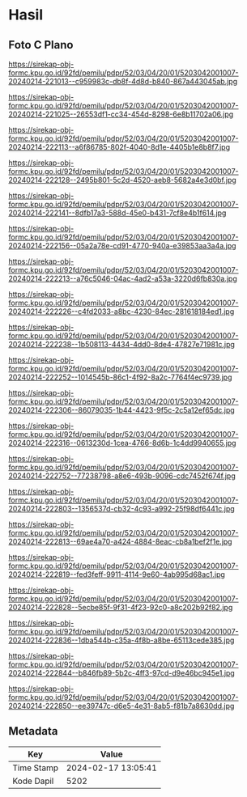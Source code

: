 # Hasil

## Foto C Plano

https://sirekap-obj-formc.kpu.go.id/92fd/pemilu/pdpr/52/03/04/20/01/5203042001007-20240214-221013--c959983c-db8f-4d8d-b840-867a443045ab.jpg

https://sirekap-obj-formc.kpu.go.id/92fd/pemilu/pdpr/52/03/04/20/01/5203042001007-20240214-221025--26553df1-cc34-454d-8298-6e8b11702a06.jpg

https://sirekap-obj-formc.kpu.go.id/92fd/pemilu/pdpr/52/03/04/20/01/5203042001007-20240214-222113--a6f86785-802f-4040-8d1e-4405b1e8b8f7.jpg

https://sirekap-obj-formc.kpu.go.id/92fd/pemilu/pdpr/52/03/04/20/01/5203042001007-20240214-222128--2495b801-5c2d-4520-aeb8-5682a4e3d0bf.jpg

https://sirekap-obj-formc.kpu.go.id/92fd/pemilu/pdpr/52/03/04/20/01/5203042001007-20240214-222141--8dfb17a3-588d-45e0-b431-7cf8e4b1f614.jpg

https://sirekap-obj-formc.kpu.go.id/92fd/pemilu/pdpr/52/03/04/20/01/5203042001007-20240214-222156--05a2a78e-cd91-4770-940a-e39853aa3a4a.jpg

https://sirekap-obj-formc.kpu.go.id/92fd/pemilu/pdpr/52/03/04/20/01/5203042001007-20240214-222213--a76c5046-04ac-4ad2-a53a-3220d6fb830a.jpg

https://sirekap-obj-formc.kpu.go.id/92fd/pemilu/pdpr/52/03/04/20/01/5203042001007-20240214-222226--c4fd2033-a8bc-4230-84ec-281618184ed1.jpg

https://sirekap-obj-formc.kpu.go.id/92fd/pemilu/pdpr/52/03/04/20/01/5203042001007-20240214-222238--1b508113-4434-4dd0-8de4-47827e71981c.jpg

https://sirekap-obj-formc.kpu.go.id/92fd/pemilu/pdpr/52/03/04/20/01/5203042001007-20240214-222252--1014545b-86c1-4f92-8a2c-7764f4ec9739.jpg

https://sirekap-obj-formc.kpu.go.id/92fd/pemilu/pdpr/52/03/04/20/01/5203042001007-20240214-222306--86079035-1b44-4423-9f5c-2c5a12ef65dc.jpg

https://sirekap-obj-formc.kpu.go.id/92fd/pemilu/pdpr/52/03/04/20/01/5203042001007-20240214-222316--0613230d-1cea-4766-8d6b-1c4dd9940655.jpg

https://sirekap-obj-formc.kpu.go.id/92fd/pemilu/pdpr/52/03/04/20/01/5203042001007-20240214-222752--77238798-a8e6-493b-9096-cdc7452f674f.jpg

https://sirekap-obj-formc.kpu.go.id/92fd/pemilu/pdpr/52/03/04/20/01/5203042001007-20240214-222803--1356537d-cb32-4c93-a992-25f98df6441c.jpg

https://sirekap-obj-formc.kpu.go.id/92fd/pemilu/pdpr/52/03/04/20/01/5203042001007-20240214-222813--69ae4a70-a424-4884-8eac-cb8a1bef2f1e.jpg

https://sirekap-obj-formc.kpu.go.id/92fd/pemilu/pdpr/52/03/04/20/01/5203042001007-20240214-222819--fed3feff-9911-4114-9e60-4ab995d68ac1.jpg

https://sirekap-obj-formc.kpu.go.id/92fd/pemilu/pdpr/52/03/04/20/01/5203042001007-20240214-222828--5ecbe85f-9f31-4f23-92c0-a8c202b92f82.jpg

https://sirekap-obj-formc.kpu.go.id/92fd/pemilu/pdpr/52/03/04/20/01/5203042001007-20240214-222836--1dba544b-c35a-4f8b-a8be-65113cede385.jpg

https://sirekap-obj-formc.kpu.go.id/92fd/pemilu/pdpr/52/03/04/20/01/5203042001007-20240214-222844--b846fb89-5b2c-4ff3-97cd-d9e46bc945e1.jpg

https://sirekap-obj-formc.kpu.go.id/92fd/pemilu/pdpr/52/03/04/20/01/5203042001007-20240214-222850--ee39747c-d6e5-4e31-8ab5-f81b7a8630dd.jpg


## Metadata

| Key        | Value               |
| ---------- | ------------------- |
| Time Stamp | 2024-02-17 13:05:41 |
| Kode Dapil | 5202                |



